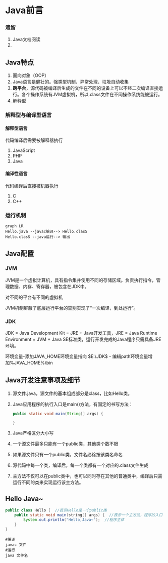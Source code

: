 # Java前言

### 遗留

1. Java文档阅读
2. 

## Java特点

1. 面向对象（OOP）
2. Java语言是健壮的。强类型机制、异常处理、垃圾自动收集
3. **跨平台**，源代码被编译后生成的文件在不同的设备上可以不经二次编译直接运行。各个操作系统有JVM虚拟机，所以.class文件在不同操作系统能被运行。
4. 解释型

### 解释型与编译型语言

#### 解释型语言

代码编译后需要被解释器执行

1. JavaScript
2. PHP
3. Java

#### 编译性语言

代码编译后直接被机器执行

1. C
2. C++

### 运行机制

```mermaid
graph LR
Hello.java --javac编译--> Hello.clasS
Hello.clasS --java运行--> 输出
```

## Java配置

### JVM

JVM是一个虚拟计算机，具有指令集并使用不同的存储区域。负责执行指令，管理数据、内存、寄存器，被包含在JDK中。

对不同的平台有不同的虚拟机

JVM机制屏蔽了底层运行平台的查别实现了“一次编译，到处运行”。

### JDK

JDK = Java Development Kit = JRE + Java开发工具，JRE = Java Runtime Environment = JVM + Java SE标准类，运行开发完成的Java程序只需具备JRE环境。

环境变量-添加JAVA_HOME环境变量指向 $E:\JDK$ - 编辑path环境变量增加%JAVA_HOME%\bin



## Java开发注意事项及细节

1. 源文件.java，源文件的基本组成部分是class，比如Hello类。

2. Java应用程序的执行入口是main()方法，有固定的书写方法：

   ```java
   public static void main(String[] args) {
   
   }
   ```

3. Java严格区分大小写

4. 一个源文件最多只能有一个public类，其他类个数不限

5. 如果源文件只有一个public类，文件名必徐按该类名命名

6. 源代码中每一个类，编译后，每一个类都有一个对应的.class文件生成

7. 主方法不仅可以在public类中，也可以同时存在其他的普通类中，编译后只需运行不同的类来实现运行该主方法。

## Hello Java~

```java
public class Hello {  //表示Hello是一个public类
	public static void main(string[] args) {  //表示一个主方法，程序的入口
		System.out.println("Hello,Java~");  //程序主体
	}
}
```

```shell
#编译
javac 文件
#运行
java 文件名
```

